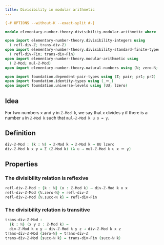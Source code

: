 ```yaml
---
title: Divisibility in modular arithmetic
---
```


```agda
{-# OPTIONS --without-K --exact-split #-}

module elementary-number-theory.divisibility-modular-arithmetic where

open import elementary-number-theory.divisibility-integers using
  ( refl-div-ℤ; trans-div-ℤ)
open import elementary-number-theory.divisibility-standard-finite-types using
  ( refl-div-Fin; trans-div-Fin)
open import elementary-number-theory.modular-arithmetic using
  ( ℤ-Mod; mul-ℤ-Mod)
open import elementary-number-theory.natural-numbers using (ℕ; zero-ℕ; succ-ℕ)

open import foundation.dependent-pair-types using (Σ; pair; pr1; pr2)
open import foundation.identity-types using (_＝_)
open import foundation.universe-levels using (UU; lzero)
```

## Idea

For two numbers `x` and `y` in `ℤ-Mod k`, we say that `x` divides `y` if there is a number `u` in `ℤ-Mod k` such that `mul-ℤ-Mod k u x = y`.

## Definition

```agda
div-ℤ-Mod : (k : ℕ) → ℤ-Mod k → ℤ-Mod k → UU lzero
div-ℤ-Mod k x y = Σ (ℤ-Mod k) (λ u → mul-ℤ-Mod k u x ＝ y)
```

## Properties

### The divisibility relation is reflexive

```agda
refl-div-ℤ-Mod : {k : ℕ} (x : ℤ-Mod k) → div-ℤ-Mod k x x
refl-div-ℤ-Mod {ℕ.zero-ℕ} = refl-div-ℤ
refl-div-ℤ-Mod {ℕ.succ-ℕ k} = refl-div-Fin
```

### The divisibility relation is transitive

```agda
trans-div-ℤ-Mod :
  {k : ℕ} (x y z : ℤ-Mod k) →
  div-ℤ-Mod k x y → div-ℤ-Mod k y z → div-ℤ-Mod k x z
trans-div-ℤ-Mod {zero-ℕ} = trans-div-ℤ
trans-div-ℤ-Mod {succ-ℕ k} = trans-div-Fin (succ-ℕ k)
```
